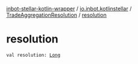 [inbot-stellar-kotlin-wrapper](../../index.md) / [io.inbot.kotlinstellar](../index.md) / [TradeAggregationResolution](index.md) / [resolution](./resolution.md)

# resolution

`val resolution: `[`Long`](https://kotlinlang.org/api/latest/jvm/stdlib/kotlin/-long/index.html)
